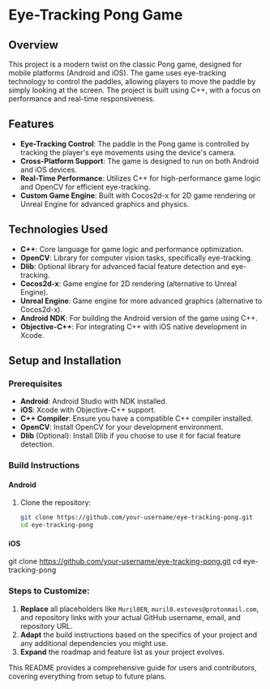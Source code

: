 # Eye-Tracking Pong Game

## Overview
This project is a modern twist on the classic Pong game, designed for mobile platforms (Android and iOS). The game uses eye-tracking technology to control the paddles, allowing players to move the paddle by simply looking at the screen. The project is built using C++, with a focus on performance and real-time responsiveness.

## Features
- **Eye-Tracking Control**: The paddle in the Pong game is controlled by tracking the player's eye movements using the device's camera.
- **Cross-Platform Support**: The game is designed to run on both Android and iOS devices.
- **Real-Time Performance**: Utilizes C++ for high-performance game logic and OpenCV for efficient eye-tracking.
- **Custom Game Engine**: Built with Cocos2d-x for 2D game rendering or Unreal Engine for advanced graphics and physics.

## Technologies Used
- **C++**: Core language for game logic and performance optimization.
- **OpenCV**: Library for computer vision tasks, specifically eye-tracking.
- **Dlib**: Optional library for advanced facial feature detection and eye-tracking.
- **Cocos2d-x**: Game engine for 2D rendering (alternative to Unreal Engine).
- **Unreal Engine**: Game engine for more advanced graphics (alternative to Cocos2d-x).
- **Android NDK**: For building the Android version of the game using C++.
- **Objective-C++**: For integrating C++ with iOS native development in Xcode.

## Setup and Installation

### Prerequisites
- **Android**: Android Studio with NDK installed.
- **iOS**: Xcode with Objective-C++ support.
- **C++ Compiler**: Ensure you have a compatible C++ compiler installed.
- **OpenCV**: Install OpenCV for your development environment.
- **Dlib** (Optional): Install Dlib if you choose to use it for facial feature detection.

### Build Instructions

#### Android
1. Clone the repository:
   ```bash
   git clone https://github.com/your-username/eye-tracking-pong.git
   cd eye-tracking-pong

#### iOS
git clone https://github.com/your-username/eye-tracking-pong.git
cd eye-tracking-pong


### Steps to Customize:
1. **Replace** all placeholders like `Muril0EN`, `muril0.esteves@protonmail.com`, and repository links with your actual GitHub username, email, and repository URL.
2. **Adapt** the build instructions based on the specifics of your project and any additional dependencies you might use.
3. **Expand** the roadmap and feature list as your project evolves.

This README provides a comprehensive guide for users and contributors, covering everything from setup to future plans.



